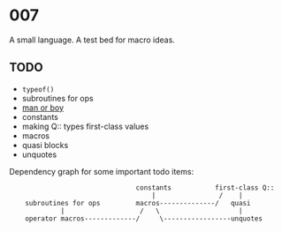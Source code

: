 # 007

A small language. A test bed for macro ideas.

## TODO

* `typeof()`
* subroutines for ops
* [man or boy](https://en.wikipedia.org/wiki/Man_or_boy_test)
* constants
* making Q:: types first-class values
* macros
* quasi blocks
* unquotes

Dependency graph for some important todo items:

                                    constants           first-class Q::
                                        |                /    |
        subroutines for ops         macros--------------/   quasi
                 |                   /   \                    |
        operator macros-------------/     \-----------------unquotes

